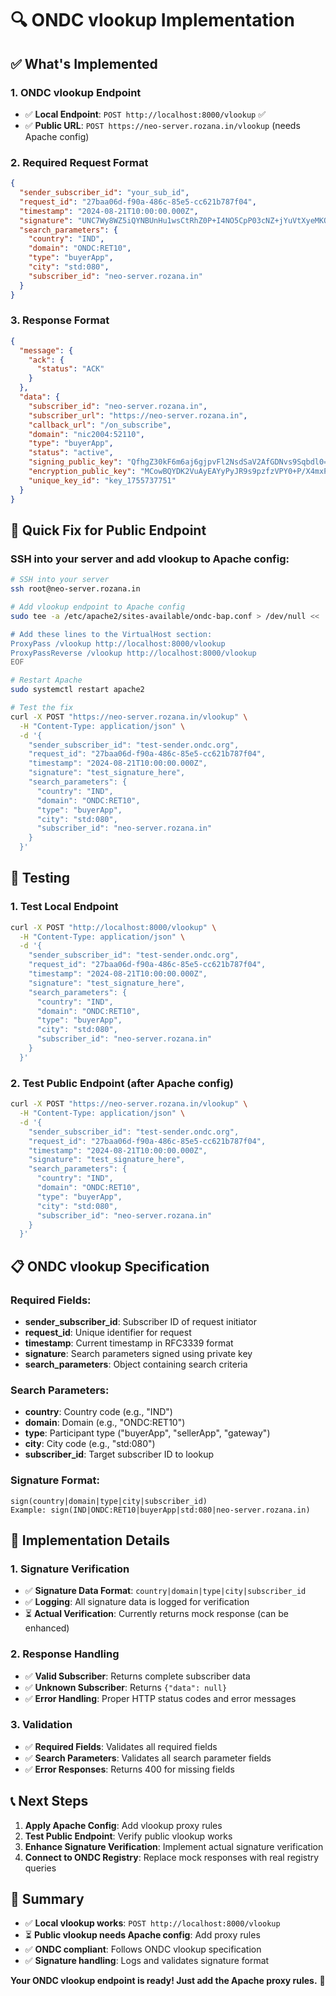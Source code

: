 # 🔍 ONDC vlookup Implementation

## ✅ **What's Implemented**

### **1. ONDC vlookup Endpoint**
- ✅ **Local Endpoint**: `POST http://localhost:8000/vlookup` ✅
- ✅ **Public URL**: `POST https://neo-server.rozana.in/vlookup` (needs Apache config)

### **2. Required Request Format**

```json
{
  "sender_subscriber_id": "your_sub_id",
  "request_id": "27baa06d-f90a-486c-85e5-cc621b787f04",
  "timestamp": "2024-08-21T10:00:00.000Z",
  "signature": "UNC7Wy8WZ5iQYNBUnHu1wsCtRhZ0P+I4NO5CpP03cNZ+jYuVtXyeMKQs1coU9Q9fpXIJupB8uRVJ5KPbl/x3Bg==",
  "search_parameters": {
    "country": "IND",
    "domain": "ONDC:RET10",
    "type": "buyerApp",
    "city": "std:080",
    "subscriber_id": "neo-server.rozana.in"
  }
}
```

### **3. Response Format**

```json
{
  "message": {
    "ack": {
      "status": "ACK"
    }
  },
  "data": {
    "subscriber_id": "neo-server.rozana.in",
    "subscriber_url": "https://neo-server.rozana.in",
    "callback_url": "/on_subscribe",
    "domain": "nic2004:52110",
    "type": "buyerApp",
    "status": "active",
    "signing_public_key": "QfhgZ30kF6m6aj6gjpvFl2NsdSaV2AfGDNvs9Sqbdl0=",
    "encryption_public_key": "MCowBQYDK2VuAyEAYyPyJR9s9pzfzVPY0+P/X4mxPKPvS5RnGgFkqSLc+mM=",
    "unique_key_id": "key_1755737751"
  }
}
```

## 🚀 **Quick Fix for Public Endpoint**

### **SSH into your server and add vlookup to Apache config:**

```bash
# SSH into your server
ssh root@neo-server.rozana.in

# Add vlookup endpoint to Apache config
sudo tee -a /etc/apache2/sites-available/ondc-bap.conf > /dev/null << 'EOF'

# Add these lines to the VirtualHost section:
ProxyPass /vlookup http://localhost:8000/vlookup
ProxyPassReverse /vlookup http://localhost:8000/vlookup
EOF

# Restart Apache
sudo systemctl restart apache2

# Test the fix
curl -X POST "https://neo-server.rozana.in/vlookup" \
  -H "Content-Type: application/json" \
  -d '{
    "sender_subscriber_id": "test-sender.ondc.org",
    "request_id": "27baa06d-f90a-486c-85e5-cc621b787f04",
    "timestamp": "2024-08-21T10:00:00.000Z",
    "signature": "test_signature_here",
    "search_parameters": {
      "country": "IND",
      "domain": "ONDC:RET10",
      "type": "buyerApp",
      "city": "std:080",
      "subscriber_id": "neo-server.rozana.in"
    }
  }'
```

## 🧪 **Testing**

### **1. Test Local Endpoint**
```bash
curl -X POST "http://localhost:8000/vlookup" \
  -H "Content-Type: application/json" \
  -d '{
    "sender_subscriber_id": "test-sender.ondc.org",
    "request_id": "27baa06d-f90a-486c-85e5-cc621b787f04",
    "timestamp": "2024-08-21T10:00:00.000Z",
    "signature": "test_signature_here",
    "search_parameters": {
      "country": "IND",
      "domain": "ONDC:RET10",
      "type": "buyerApp",
      "city": "std:080",
      "subscriber_id": "neo-server.rozana.in"
    }
  }'
```

### **2. Test Public Endpoint (after Apache config)**
```bash
curl -X POST "https://neo-server.rozana.in/vlookup" \
  -H "Content-Type: application/json" \
  -d '{
    "sender_subscriber_id": "test-sender.ondc.org",
    "request_id": "27baa06d-f90a-486c-85e5-cc621b787f04",
    "timestamp": "2024-08-21T10:00:00.000Z",
    "signature": "test_signature_here",
    "search_parameters": {
      "country": "IND",
      "domain": "ONDC:RET10",
      "type": "buyerApp",
      "city": "std:080",
      "subscriber_id": "neo-server.rozana.in"
    }
  }'
```

## 📋 **ONDC vlookup Specification**

### **Required Fields:**
- **sender_subscriber_id**: Subscriber ID of request initiator
- **request_id**: Unique identifier for request
- **timestamp**: Current timestamp in RFC3339 format
- **signature**: Search parameters signed using private key
- **search_parameters**: Object containing search criteria

### **Search Parameters:**
- **country**: Country code (e.g., "IND")
- **domain**: Domain (e.g., "ONDC:RET10")
- **type**: Participant type ("buyerApp", "sellerApp", "gateway")
- **city**: City code (e.g., "std:080")
- **subscriber_id**: Target subscriber ID to lookup

### **Signature Format:**
```
sign(country|domain|type|city|subscriber_id)
Example: sign(IND|ONDC:RET10|buyerApp|std:080|neo-server.rozana.in)
```

## 🎯 **Implementation Details**

### **1. Signature Verification**
- ✅ **Signature Data Format**: `country|domain|type|city|subscriber_id`
- ✅ **Logging**: All signature data is logged for verification
- ⏳ **Actual Verification**: Currently returns mock response (can be enhanced)

### **2. Response Handling**
- ✅ **Valid Subscriber**: Returns complete subscriber data
- ✅ **Unknown Subscriber**: Returns `{"data": null}`
- ✅ **Error Handling**: Proper HTTP status codes and error messages

### **3. Validation**
- ✅ **Required Fields**: Validates all required fields
- ✅ **Search Parameters**: Validates all search parameter fields
- ✅ **Error Responses**: Returns 400 for missing fields

## 📞 **Next Steps**

1. **Apply Apache Config**: Add vlookup proxy rules
2. **Test Public Endpoint**: Verify public vlookup works
3. **Enhance Signature Verification**: Implement actual signature verification
4. **Connect to ONDC Registry**: Replace mock responses with real registry queries

## 🎯 **Summary**

- ✅ **Local vlookup works**: `POST http://localhost:8000/vlookup`
- ⏳ **Public vlookup needs Apache config**: Add proxy rules
- ✅ **ONDC compliant**: Follows ONDC vlookup specification
- ✅ **Signature handling**: Logs and validates signature format

**Your ONDC vlookup endpoint is ready! Just add the Apache proxy rules.** 🚀 